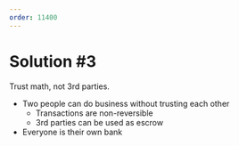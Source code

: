 ```yaml
---
order: 11400
---
```


# Solution #3

Trust math, not 3rd parties.

- Two people can do business without trusting each other
  - Transactions are non-reversible
  - 3rd parties can be used as escrow
- Everyone is their own bank
